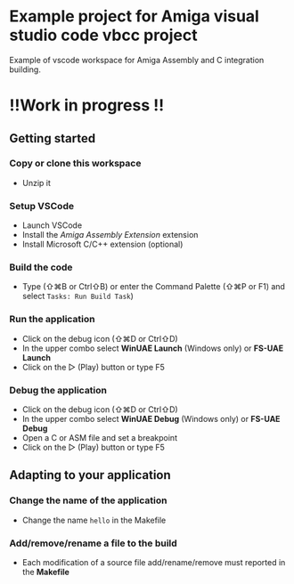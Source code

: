 # Example project for Amiga visual studio code vbcc project
Example of vscode workspace for Amiga Assembly and C integration building.

# !!Work in progress !!

## Getting started
### Copy or clone this workspace
- Unzip it

### Setup VSCode
- Launch VSCode
- Install the *Amiga Assembly Extension* extension
- Install Microsoft C/C++ extension (optional)

### Build the code
- Type (⇧⌘B or Ctrl⇧B) or enter the Command Palette (⇧⌘P or F1) and select `Tasks: Run Build Task`)

### Run the application
- Click on the debug icon (⇧⌘D or Ctrl⇧D)
- In the upper combo select **WinUAE Launch** (Windows only) or **FS-UAE Launch**
- Click on the ▷ (Play) button or type F5

### Debug the application
- Click on the debug icon (⇧⌘D or Ctrl⇧D)
- In the upper combo select **WinUAE Debug** (Windows only) or **FS-UAE Debug**
- Open a C or ASM file and set a breakpoint
- Click on the ▷ (Play) button or type F5

## Adapting to your application
### Change the name of the application
- Change the name `hello` in the Makefile

### Add/remove/rename a file to the build
- Each modification of a source file add/rename/remove must reported in the **Makefile**
